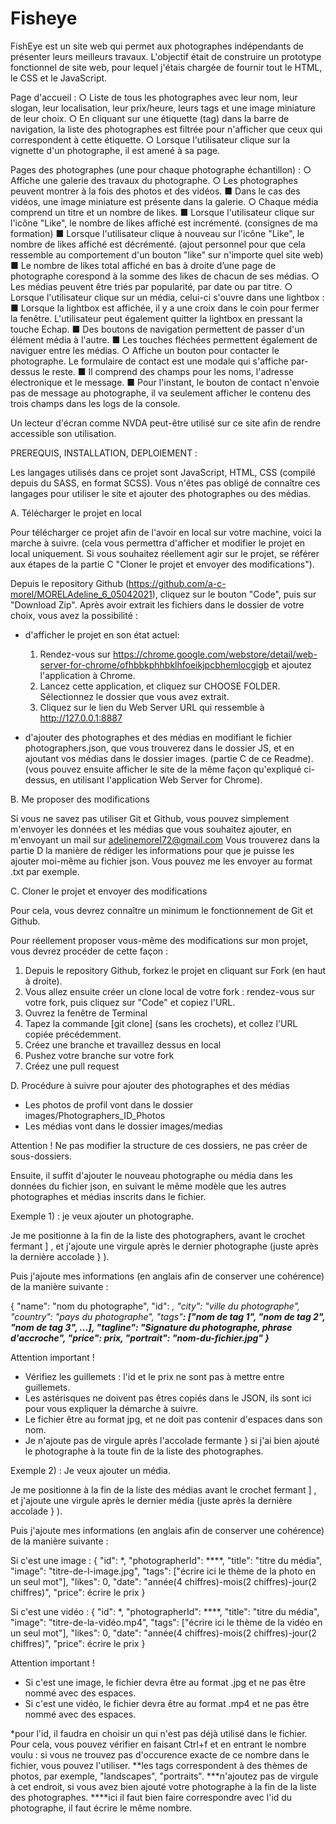 # Fisheye

FishEye est un site web qui permet aux photographes indépendants de présenter leurs meilleurs travaux.
L'objectif était de construire un prototype fonctionnel de site web, pour lequel j'étais chargée de fournir tout le HTML, le CSS et le JavaScript.

Page d'accueil :
○ Liste de tous les photographes avec leur nom, leur slogan, leur localisation, leur prix/heure, leurs tags et une image miniature de leur choix.
○ En cliquant sur une étiquette (tag) dans la barre de navigation, la liste des photographes est filtrée pour n'afficher que ceux qui correspondent à cette
étiquette.
○ Lorsque l'utilisateur clique sur la vignette d'un photographe, il est amené à sa page.

Pages des photographes (une pour chaque photographe échantillon) :
○ Affiche une galerie des travaux du photographe.
○ Les photographes peuvent montrer à la fois des photos et des vidéos.
	■ Dans le cas des vidéos, une image miniature est présente dans la galerie.
○ Chaque média comprend un titre et un nombre de likes.
	■ Lorsque l'utilisateur clique sur l'icône "Like", le nombre de likes affiché est incrémenté. (consignes de ma formation)
	■ Lorsque l'utilisateur clique à nouveau sur l'icône "Like", le nombre de likes affiché est décrémenté. (ajout personnel pour que cela ressemble au comportement d'un bouton "like" sur n'importe quel site web)
	■ Le nombre de likes total affiché en bas à droite d’une page de photographe corespond à la somme des likes de chacun de ses médias.
○ Les médias peuvent être triés par popularité, par date ou par titre.
○ Lorsque l'utilisateur clique sur un média, celui-ci s'ouvre dans une lightbox :
	■ Lorsque la lightbox est affichée, il y a une croix dans le coin pour fermer la fenêtre. L'utilisateur peut également quitter la lightbox en pressant la touche Echap.
	■ Des boutons de navigation permettent de passer d'un élément média à l'autre.
	■ Les touches fléchées permettent également de naviguer entre les médias.
○ Affiche un bouton pour contacter le photographe.
Le formulaire de contact est une modale qui s'affiche par-dessus le reste.
	■ Il comprend des champs pour les noms, l'adresse électronique et le message.
	■ Pour l'instant, le bouton de contact n'envoie pas de message au photographe, il va seulement afficher le contenu des trois champs dans les logs de la console.

Un lecteur d'écran comme NVDA peut-être utilisé sur ce site afin de rendre accessible son utilisation.


PREREQUIS, INSTALLATION, DEPLOIEMENT :

Les langages utilisés dans ce projet sont JavaScript, HTML, CSS (compilé depuis du SASS, en format SCSS). Vous n'êtes pas obligé de connaître ces langages pour utiliser le site et ajouter des photographes ou des médias.

A. Télécharger le projet en local

Pour télécharger ce projet afin de l'avoir en local sur votre machine, voici la marche à suivre. (cela vous permettra d'afficher et modifier le projet en local uniquement. Si vous souhaitez réellement agir sur le projet, se référer aux étapes de la partie C "Cloner le projet et envoyer des modifications").

Depuis le repository Github (https://github.com/a-c-morel/MORELAdeline_6_05042021), cliquez sur le bouton "Code", puis sur "Download Zip".
Après avoir extrait les fichiers dans le dossier de votre choix, vous avez la possibilité :

- d'afficher le projet en son état actuel:
	1) Rendez-vous sur https://chrome.google.com/webstore/detail/web-server-for-chrome/ofhbbkphhbklhfoeikjpcbhemlocgigb et ajoutez l'application à Chrome.
	2) Lancez cette application, et cliquez sur CHOOSE FOLDER. Sélectionnez le dossier que vous avez extrait.
	3) Cliquez sur le lien du Web Server URL qui ressemble à http://127.0.0.1:8887

- d'ajouter des photographes et des médias en modifiant le fichier photographers.json, que vous trouverez dans le dossier JS, et en ajoutant vos médias dans le dossier images. (partie C de ce Readme).
(vous pouvez ensuite afficher le site de la même façon qu'expliqué ci-dessus, en utilisant l'application Web Server for Chrome).


B. Me proposer des modifications

Si vous ne savez pas utiliser Git et Github, vous pouvez simplement m'envoyer les données et les médias que vous souhaitez ajouter, en m'envoyant un mail sur adelinemorel72@gmail.com
Vous trouverez dans la partie D la manière de rédiger les informations pour que je puisse les ajouter moi-même au fichier json. Vous pouvez me les envoyer au format .txt par exemple.


C. Cloner le projet et envoyer des modifications

Pour cela, vous devrez connaître un minimum le fonctionnement de Git et Github.

Pour réellement proposer vous-même des modifications sur mon projet, vous devrez procéder de cette façon :

1) Depuis le repository Github, forkez le projet en cliquant sur Fork (en haut à droite).
2) Vous allez ensuite créer un clone local de votre fork : rendez-vous sur votre fork, puis cliquez sur "Code" et copiez l'URL.
3) Ouvrez la fenêtre de Terminal
4) Tapez la commande [git clone] (sans les crochets), et collez l'URL copiée précédemment.
5) Créez une branche et travaillez dessus en local
6) Pushez votre branche sur votre fork
7) Créez une pull request


D. Procédure à suivre pour ajouter des photographes et des médias
- Les photos de profil vont dans le dossier images/Photographers_ID_Photos
- Les médias vont dans le dossier images/medias

Attention ! Ne pas modifier la structure de ces dossiers, ne pas créer de sous-dossiers.

Ensuite, il suffit d'ajouter le nouveau photographe ou média dans les données du fichier json, en suivant le même modèle que les autres photographes et médias inscrits dans le fichier.

Exemple 1) : je veux ajouter un photographe.

Je me positionne à la fin de la liste des photographers, avant le crochet fermant ] , et j'ajoute une virgule après le dernier photographe (juste après la dernière accolade } ).

Puis j'ajoute mes informations (en anglais afin de conserver une cohérence) de la manière suivante :

{
  "name": "nom du photographe",
  "id": *,
  "city": "ville du photographe",
  "country": "pays du photographe",
  "tags"**: ["nom de tag 1", "nom de tag 2", "nom de tag 3", ...],
  "tagline": "Signature du photographe, phrase d'accroche",
  "price": prix,
  "portrait": "nom-du-fichier.jpg"
}***

Attention important !
- Vérifiez les guillemets : l'id et le prix ne sont pas à mettre entre guillemets.
- Les astérisques ne doivent pas êtres copiés dans le JSON, ils sont ici pour vous expliquer la démarche à suivre.
- Le fichier être au format jpg, et ne doit pas contenir d'espaces dans son nom.
- Je n'ajoute pas de virgule après l'accolade fermante } si j'ai bien ajouté le photographe à la toute fin de la liste des photographes.

Exemple 2) : Je veux ajouter un média.

Je me positionne à la fin de la liste des médias avant le crochet fermant ] , et j'ajoute une virgule après le dernier média (juste après la dernière accolade } ).

Puis j'ajoute mes informations (en anglais afin de conserver une cohérence) de la manière suivante :

Si c'est une image :
{
  "id": *,
  "photographerId": ****,
  "title": "titre du média",
  "image": "titre-de-l-image.jpg",
  "tags": ["écrire ici le thème de la photo en un seul mot"],
  "likes": 0,
  "date": "année(4 chiffres)-mois(2 chiffres)-jour(2 chiffres)",
  "price": écrire le prix
}

Si c'est une vidéo :
{
  "id": *,
  "photographerId": ****,
  "title": "titre du média",
  "image": "titre-de-la-vidéo.mp4",
  "tags": ["écrire ici le thème de la vidéo en un seul mot"],
  "likes": 0,
  "date": "année(4 chiffres)-mois(2 chiffres)-jour(2 chiffres)",
  "price": écrire le prix
}

Attention important !
- Si c'est une image, le fichier devra être au format .jpg et ne pas être nommé avec des espaces.
- Si c'est une vidéo, le fichier devra être au format .mp4 et ne pas être nommé avec des espaces.

*pour l'id, il faudra en choisir un qui n'est pas déjà utilisé dans le fichier. Pour cela, vous pouvez vérifier en faisant Ctrl+f et en entrant le nombre voulu : si vous ne trouvez pas d'occurence exacte de ce nombre dans le fichier, vous pouvez l'utiliser.
**les tags correspondent à des thèmes de photos, par exemple, "landscapes", "portraits".
***n'ajoutez pas de virgule à cet endroit, si vous avez bien ajouté votre photographe à la fin de la liste des photographes.
****ici il faut bien faire correspondre avec l'id du photographe, il faut écrire le même nombre.